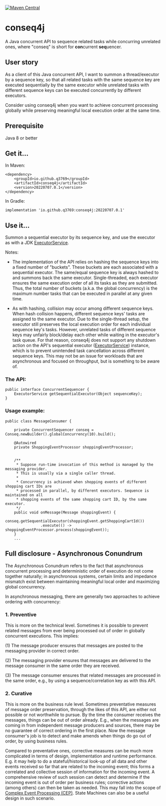 [![Maven Central](https://img.shields.io/maven-central/v/io.github.q3769/conseq4j.svg?label=Maven%20Central)](https://search.maven.org/search?q=g:%22io.github.q3769%22%20AND%20a:%22conseq4j%22)

# conseq4j

A Java concurrent API to sequence related tasks while concurring unrelated ones, where "conseq" is short for
**con**current **seq**uencer.

## User story

As a client of this Java concurrent API, I want to summon a thread/executor by a sequence key, so that all related
tasks with the same sequence key are executed sequentially by the same executor while unrelated tasks with different
sequence keys can be executed concurrently by different executors.

Consider using conseq4j when you want to achieve concurrent processing globally while preserving meaningful local
execution order at the same time.

## Prerequisite

Java 8 or better

## Get it...

In Maven:

```
<dependency>
    <groupId>io.github.q3769</groupId>
    <artifactId>conseq4j</artifactId>
    <version>20220707.0.1</version>
</dependency>
```

In Gradle:

```
implementation 'io.github.q3769:conseq4j:20220707.0.1'
```

## Use it...

Summon a sequential executor by its sequence key, and use the executor as with a
JDK [ExecutorService](https://docs.oracle.com/javase/8/docs/api/java/util/concurrent/ExecutorService.html).

Notes:

- The implementation of the API relies on hashing the sequence keys into a fixed number of "buckets". These buckets are
  each associated with a sequential executor. The same/equal sequence key is always hashed to and summons back the same
  executor. Single-threaded, each executor ensures the same execution order of all its tasks as they are submitted.
  Thus, the total number of buckets (a.k.a. the global concurrency) is the maximum number tasks that can be executed in
  parallel at any given time.

- As with hashing, collision may occur among different sequence keys. When hash collision happens, different sequence
  keys' tasks are assigned to the same executor. Due to the single-thread setup, the executor still preserves the local
  execution order for each individual sequence key's tasks. However, unrelated tasks of different sequence keys may
  unfairly block/delay each other while waiting in the executor's task queue. For that reason, conseq4j does not
  support any shutdown action on the API's sequential
  executor ([ExecutorService](https://docs.oracle.com/javase/8/docs/api/java/util/concurrent/ExecutorService.html))
  instance, which is to prevent unintended task cancellation across different sequence keys. This may not be an issue
  for workloads that are asynchronous and focused on throughput, but is something to be aware of.

### The API:

```
public interface ConcurrentSequencer {
    ExecutorService getSequentialExecutor(Object sequenceKey);
}
```

### Usage example:

```
public class MessageConsumer {

    private ConcurrentSequencer conseq = Conseq.newBuilder().globalConcurrency(10).build();
    
    @Autowired
    private ShoppingEventProcessor shoppingEventProcessor;
    
    
    /**
     * Suppose run-time invocation of this method is managed by the messaging provider.
     * This is usually via a single caller thread.
     * 
     * Concurrency is achieved when shopping events of different shopping cart IDs are 
     * processed in parallel, by different executors. Sequence is maintained on all 
     * shopping events of the same shopping cart ID, by the same executor.
     */
    public void onMessage(Message shoppingEvent) {       
        conseq.getSequentialExecutor(shoppingEvent.getShoppingCartId())
                .execute(() -> shoppingEventProcessor.process(shoppingEvent)); 
    }
    ...
```

## Full disclosure - Asynchronous Conundrum

The Asynchronous Conundrum refers to the fact that asynchronous concurrent processing and deterministic order of
execution do not come together naturally; in asynchronous systems, certain limits and impedance mismatch exist between
maintaining meaningful local order and maximizing global concurrency.

In asynchronous messaging, there are generally two approaches to achieve ordering with concurrency:

### 1. Preventive

This is more on the technical level. Sometimes it is possible to prevent related messages from ever being processed out
of order in globally concurrent executions. This implies:

(1) The message producer ensures that messages are posted to the messaging provider in correct order.

(2) The messaging provider ensures that messages are delivered to the message consumer in the same order they are
received.

(3) The message consumer ensures that related messages are processed in the same order, e.g., by using a
sequence/correlation key as with this API.

### 2. Curative

This is more on the business rule level. Sometimes preventative measures of message order preservation, through the
likes of this API, are either not possible or not worthwhile to pursue. By the time the consumer receives the messages,
things can be out of order already. E.g., when the messages are coming in from independent message producers and
sources, there may be no guarantee of correct ordering in the first place. Now the message consumer's job is to detect
and make amends when things do go out of order, by using business rules.

Compared to preventative ones, corrective measures can be much more complicated in terms of design, implementation
and runtime performance. E.g. it may help to do a stateful/historical look-up of all data and other events received
so far that are related to the incoming event; this forms a correlated and collective session of information for
the incoming event. A comprehensive review of such session can detect and determine if the incoming event is out of
order per business rules; corrective actions (among others) can then be taken as needed. This may fall into the scope
of [Complex Event Processing (CEP)](https://en.wikipedia.org/wiki/Complex_event_processing). State Machines can also
be a useful design in such scenario.
